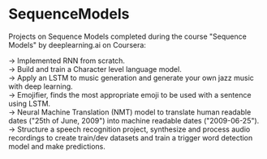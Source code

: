 # SequenceModels
Projects on Sequence Models completed during the course  "Sequence Models" by deeplearning.ai on Coursera:  
  
-> Implemented RNN from scratch.  
-> Build and train a Character level language model.  
-> Apply an LSTM to music generation and generate your own jazz music with deep learning.  
-> Emojifier, finds the most appropriate emoji to be used with a sentence using LSTM.  
-> Neural Machine Translation (NMT) model to translate human readable dates ("25th of June, 2009") into machine readable dates ("2009-06-25").  
-> Structure a speech recognition project, synthesize and process audio recordings to create train/dev datasets and train a trigger word detection model and make predictions.  

